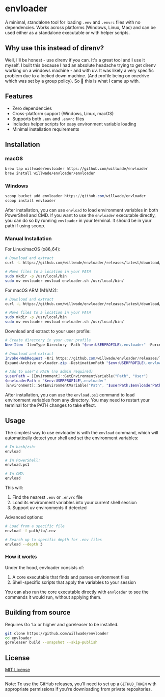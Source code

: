 # envloader

A minimal, standalone tool for loading `.env` and `.envrc` files with no dependencies. Works across platforms (Windows, Linux, Mac) and can be used either as a standalone executable or with helper scripts.


## Why use this instead of direnv?

Well, I'll be honest - use direnv if you can. It's a great tool and I use it myself. I built this because I had an absolute headache trying to get direnv working on a windows machine - and with uv. It was likely a very specific problem due to a locked down machine. (And profile being on onedrive which was set by a group policy). So :shrug: this is what I came up with.


## Features

- Zero dependencies
- Cross-platform support (Windows, Linux, macOS)
- Supports both `.env` and `.envrc` files
- Includes helper scripts for easy environment variable loading
- Minimal installation requirements

## Installation

### macOS
```bash
brew tap willwade/envloader https://github.com/willwade/envloader
brew install willwade/envloader/envloader
```

### Windows
```powershell
scoop bucket add envloader https://github.com/willwade/envloader
scoop install envloader
```

After installation, you can use `envload` to load environment variables in both PowerShell and CMD. If you want to use the `envloader` executable directly, you can do so by running `envloader` in your terminal. It should be in your path if using scoop. 

### Manual Installation

For Linux/macOS (x86_64):
```bash
# Download and extract
curl -L https://github.com/willwade/envloader/releases/latest/download/envloader_Linux_x86_64.tar.gz | tar xz

# Move files to a location in your PATH
sudo mkdir -p /usr/local/bin
sudo mv envloader envload envloader.sh /usr/local/bin/
```

For macOS ARM (M1/M2):
```bash
# Download and extract
curl -L https://github.com/willwade/envloader/releases/latest/download/envloader_Darwin_arm64.tar.gz | tar xz

# Move files to a location in your PATH
sudo mkdir -p /usr/local/bin
sudo mv envloader envload envloader.sh /usr/local/bin/
```

Download and extract to your user profile:

```powershell
# Create directory in your user profile
New-Item -ItemType Directory -Path "$env:USERPROFILE\.envloader" -Force

# Download and extract
Invoke-WebRequest -Uri https://github.com/willwade/envloader/releases/latest/download/envloader_Windows_x86_64.zip -OutFile envloader.zip
Expand-Archive envloader.zip -DestinationPath "$env:USERPROFILE\.envloader" -Force

# Add to user's PATH (no admin required)
$userPath = [Environment]::GetEnvironmentVariable("Path", "User")
$envloaderPath = "$env:USERPROFILE\.envloader"
[Environment]::SetEnvironmentVariable("Path", "$userPath;$envloaderPath", "User")
```

After installation, you can use the `envload.ps1` command to load environment variables from any directory. You may need to restart your terminal for the PATH changes to take effect.

## Usage

The simplest way to use envloader is with the `envload` command, which will automatically detect your shell and set the environment variables:

```bash
# In bash/zsh:
envload

# In PowerShell:
envload.ps1

# In CMD:
envload
```

This will:
1. Find the nearest `.env` or `.envrc` file
2. Load its environment variables into your current shell session
3. Support uv environments if detected

Advanced options:
```bash
# Load from a specific file
envload -f path/to/.env

# Search up to specific depth for .env files
envload --depth 3
```

### How it works

Under the hood, envloader consists of:
1. A core executable that finds and parses environment files
2. Shell-specific scripts that apply the variables to your session

You can also run the core executable directly with `envloader` to see the commands it would run, without applying them.

## Building from source

Requires Go 1.x or higher and goreleaser to be installed.

```bash
git clone https://github.com/willwade/envloader
cd envloader
goreleaser build --snapshot --skip-publish
```

## License

[MIT License](LICENSE)

---

Note: To use the GitHub releases, you'll need to set up a `GITHUB_TOKEN` with appropriate permissions if you're downloading from private repositories.